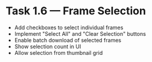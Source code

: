 # Task 1.6 — Frame Selection

- Add checkboxes to select individual frames
- Implement "Select All" and "Clear Selection" buttons
- Enable batch download of selected frames
- Show selection count in UI
- Allow selection from thumbnail grid